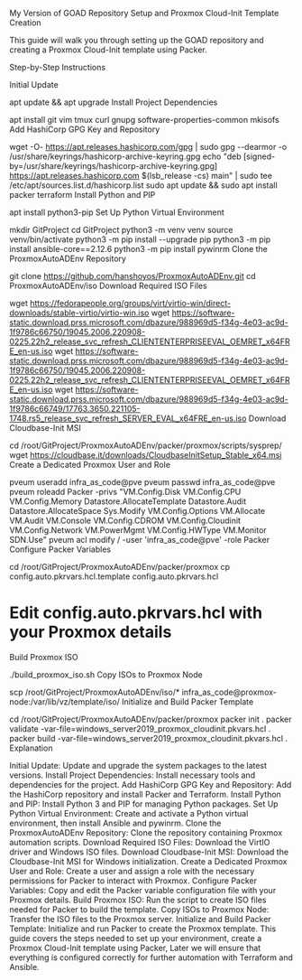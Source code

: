 My Version of GOAD Repository Setup and Proxmox Cloud-Init Template Creation

This guide will walk you through setting up the GOAD repository and creating a Proxmox Cloud-Init template using Packer.

Step-by-Step Instructions

Initial Update

apt update && apt upgrade
Install Project Dependencies

apt install git vim tmux curl gnupg software-properties-common mkisofs
Add HashiCorp GPG Key and Repository

wget -O- https://apt.releases.hashicorp.com/gpg | sudo gpg --dearmor -o /usr/share/keyrings/hashicorp-archive-keyring.gpg
echo "deb [signed-by=/usr/share/keyrings/hashicorp-archive-keyring.gpg] https://apt.releases.hashicorp.com $(lsb_release -cs) main" | sudo tee /etc/apt/sources.list.d/hashicorp.list
sudo apt update && sudo apt install packer terraform
Install Python and PIP

apt install python3-pip
Set Up Python Virtual Environment

mkdir GitProject
cd GitProject
python3 -m venv venv
source venv/bin/activate
python3 -m pip install --upgrade pip
python3 -m pip install ansible-core==2.12.6
python3 -m pip install pywinrm
Clone the ProxmoxAutoADEnv Repository

git clone https://github.com/hanshoyos/ProxmoxAutoADEnv.git
cd ProxmoxAutoADEnv/iso
Download Required ISO Files

wget https://fedorapeople.org/groups/virt/virtio-win/direct-downloads/stable-virtio/virtio-win.iso
wget https://software-static.download.prss.microsoft.com/dbazure/988969d5-f34g-4e03-ac9d-1f9786c66750/19045.2006.220908-0225.22h2_release_svc_refresh_CLIENTENTERPRISEEVAL_OEMRET_x64FRE_en-us.iso
wget https://software-static.download.prss.microsoft.com/dbazure/988969d5-f34g-4e03-ac9d-1f9786c66750/19045.2006.220908-0225.22h2_release_svc_refresh_CLIENTENTERPRISEEVAL_OEMRET_x64FRE_en-us.iso
wget https://software-static.download.prss.microsoft.com/dbazure/988969d5-f34g-4e03-ac9d-1f9786c66749/17763.3650.221105-1748.rs5_release_svc_refresh_SERVER_EVAL_x64FRE_en-us.iso
Download Cloudbase-Init MSI

cd /root/GitProject/ProxmoxAutoADEnv/packer/proxmox/scripts/sysprep/
wget https://cloudbase.it/downloads/CloudbaseInitSetup_Stable_x64.msi
Create a Dedicated Proxmox User and Role

pveum useradd infra_as_code@pve
pveum passwd infra_as_code@pve
pveum roleadd Packer -privs "VM.Config.Disk VM.Config.CPU VM.Config.Memory Datastore.AllocateTemplate Datastore.Audit Datastore.AllocateSpace Sys.Modify VM.Config.Options VM.Allocate VM.Audit VM.Console VM.Config.CDROM VM.Config.Cloudinit VM.Config.Network VM.PowerMgmt VM.Config.HWType VM.Monitor SDN.Use"
pveum acl modify / -user 'infra_as_code@pve' -role Packer
Configure Packer Variables

cd /root/GitProject/ProxmoxAutoADEnv/packer/proxmox
cp config.auto.pkrvars.hcl.template config.auto.pkrvars.hcl
# Edit config.auto.pkrvars.hcl with your Proxmox details
Build Proxmox ISO

./build_proxmox_iso.sh
Copy ISOs to Proxmox Node

scp /root/GitProject/ProxmoxAutoADEnv/iso/* infra_as_code@proxmox-node:/var/lib/vz/template/iso/
Initialize and Build Packer Template

cd /root/GitProject/ProxmoxAutoADEnv/packer/proxmox
packer init .
packer validate -var-file=windows_server2019_proxmox_cloudinit.pkvars.hcl .
packer build -var-file=windows_server2019_proxmox_cloudinit.pkvars.hcl .
Explanation

Initial Update: Update and upgrade the system packages to the latest versions.
Install Project Dependencies: Install necessary tools and dependencies for the project.
Add HashiCorp GPG Key and Repository: Add the HashiCorp repository and install Packer and Terraform.
Install Python and PIP: Install Python 3 and PIP for managing Python packages.
Set Up Python Virtual Environment: Create and activate a Python virtual environment, then install Ansible and pywinrm.
Clone the ProxmoxAutoADEnv Repository: Clone the repository containing Proxmox automation scripts.
Download Required ISO Files: Download the VirtIO driver and Windows ISO files.
Download Cloudbase-Init MSI: Download the Cloudbase-Init MSI for Windows initialization.
Create a Dedicated Proxmox User and Role: Create a user and assign a role with the necessary permissions for Packer to interact with Proxmox.
Configure Packer Variables: Copy and edit the Packer variable configuration file with your Proxmox details.
Build Proxmox ISO: Run the script to create ISO files needed for Packer to build the template.
Copy ISOs to Proxmox Node: Transfer the ISO files to the Proxmox server.
Initialize and Build Packer Template: Initialize and run Packer to create the Proxmox template.
This guide covers the steps needed to set up your environment, create a Proxmox Cloud-Init template using Packer, Later we will ensure that everything is configured correctly for further automation with Terraform and Ansible.
